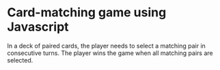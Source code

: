 # Card-matching game using Javascript 
In a deck of paired cards, the player needs to select a matching pair in consecutive turns. The player wins the game when all matching pairs are selected.
